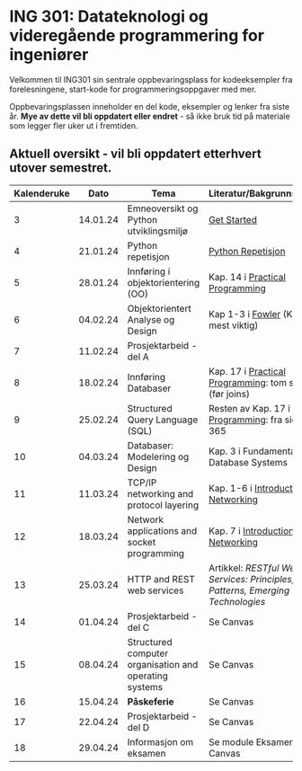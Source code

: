 # ING 301: Datateknologi og videregående programmering for ingeniører

Velkommen til ING301 sin sentrale oppbevaringsplass for kodeeksempler fra forelesningene, start-kode for programmeringsoppgaver med mer.

Oppbevaringsplassen inneholder en del kode, eksempler og lenker fra siste år. **Mye av dette vil bli oppdatert eller endret** - så ikke bruk tid på materiale som legger fler uker ut i fremtiden. 

## Aktuell oversikt - vil bli oppdatert etterhvert utover semestret.

| **Kalenderuke**  | **Dato** | **Tema**                                           | **Literatur/Bakgrunnsmaterial**                              |  **Frister**    |
|----------|----------|----------------------------------------------------|--------------------------------------------------------------|-----------------|
| 3        | 14.01.24 | Emneoversikt og Python utviklingsmiljø             | [Get Started](assignments/1-install/assignment1.md)          |                 |
| 4        | 21.01.24 | Python repetisjon                                  | [Python Repetisjon](weeks/2-get-started/python-overview.md)  | [Oppgave 1]()       |
| 5        | 28.01.24 | Innføring i objektorientering (OO)                 | Kap. 14 i [Practical Programming](https://pragprog.com/titles/gwpy3/practical-programming-third-edition/)  | [Registrere Prosjektgrupper]() |
| 6        | 04.02.24 | Objektorientert Analyse og Design                  | Kap 1-3 i [Fowler]() (Kap 3 er mest viktig) | [Oppgave 2: Frist 30.01.]()               |
| 7        | 11.02.24 | Prosjektarbeid - del A                             |                    |  |
| 8        | 18.02.24 | Innføring Databaser                                | Kap. 17 i [Practical Programming](https://pragprog.com/titles/gwpy3/practical-programming-third-edition/):  tom side 353 (før joins)  | |
| 9        | 25.02.24 | Structured Query Language (SQL)                    | Resten av Kap. 17 i [Practical Programming](https://pragprog.com/titles/gwpy3/practical-programming-third-edition/): fra side 354 til 365 | [Prosjekt Del A]()           |
| 10       | 04.03.24 | Databaser: Modelering og Design                    | Kap. 3 i Fundamentals of Database Systems                                                                                            |                 |
| 11       | 11.03.24 | TCP/IP networking and protocol layering            | Kap. 1-6 i [Introduction to Networking](https://do1.dr-chuck.net/net-intro/EN_us/net-intro.pdf)                                      | | 
| 12       | 18.03.24 | Network applications and socket programming        | Kap. 7 i [Introduction to Networking](https://do1.dr-chuck.net/net-intro/EN_us/net-intro.pdf)                                        | [Prosjekt Del B]()     |
| 13       | 25.03.24 | HTTP and REST web services                         | Artikkel: *RESTful Web Services: Principles, Patterns, Emerging Technologies*                                                        |                |
| 14       | 01.04.24 | Prosjektarbeid - del C                             | Se Canvas                                                                                                                            | [Prosjekt Del C]() |
| 15       | 08.04.24 | Structured computer organisation and operating systems | Se Canvas                                                                                                                            |                |
| 16       | 15.04.24 | **Påskeferie**             | Se Canvas                                                                                                                            |                |
| 17       | 22.04.24 | Prosjektarbeid - del D                             | Se Canvas                                                                                                                            | [Prosjekt Del D]() |
| 18       | 29.04.24 | Informasjon om eksamen                             | Se module Eksamen på Canvas                                                                                                          |                |
